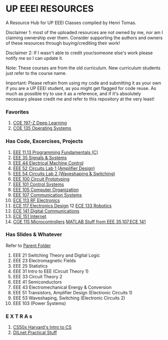 # UP EEEI RESOURCES 
A Resource Hub for UP EEEI Classes compiled by Henri Tomas. 

Disclaimer 1: most of the uploaded resources are not owned by me, nor am I claiming ownership over them. Consider supporting the authors and owners of these resources through buying/crediting their work!

Disclaimer 2: If I wasn't able to credit your/someone else's work please notify me so I can update it. 

Note: These courses are from the old curriculum. New curriculum students just refer to the course name.

Important: Please refrain from using my code and submitting it as your own if you are a UP EEEI student, as you might get flagged for code reuse. As much as possible try to use it as a reference, and if it's absolutely necessary please credit me and refer to this repository at the very least!

### Favorites
1. [COE 197-Z Deep Learning](https://drive.google.com/drive/folders/1MxIob8XLhhxQi6wBt3cREU6HPR0otUcf?usp=sharing)
2. [COE 135 Operating Systems](https://drive.google.com/drive/folders/1H5tQEGceSTPPpUctUJPU-w8BtMiEy-72?usp=sharing)

### Has Code, Excercises, Projects
1. [EEE 11,13 Programming Fundamentals (C)](https://drive.google.com/open?id=1dJS638TpvoVLesfbCTFexLAZ9ciijOda)
2. [EEE 35 Signals & Systems](https://drive.google.com/open?id=1HDYws1ktg6jy5mmeaGQE_Vu0yuRx1XEU)
3. [EEE 44 Electrical Machine Control](https://drive.google.com/open?id=1cbYObJtWeKn0BWGWmu5TtjZpS8Gg0c0Q)
4. [EEE 52 Circuits Lab 1 (Amplifier Design)](https://drive.google.com/open?id=1UvIOi0mkWJXHSdBDKw-lxdZUZ7O3aI-l)
5. [EEE 54 Circuits Lab 2 (Waveshaping & Switching)](https://drive.google.com/open?id=18eFacc8sfAEZO5Ij2ggsmKrE4CkBsGX4)
6. [EEE 100 Circuit Prototyping](https://drive.google.com/open?id=1myrL3GiJok-IOVOz7WQfIUPre1Pt8eaa)
7. [EEE 101 Control Systems](https://drive.google.com/open?id=1fMBif1G_TxW41Z8m-0f3i1niE7YMW9oR)
8. [EEE 105 Computer Organization](https://drive.google.com/open?id=1Q2sf0Yjcjs5UJtgKd0SZy3MSsczHGq3H)
9. [EEE 107 Communication Systems](https://drive.google.com/open?id=1XSIQpglyG96FKsqqYltzF1CkkGASKNun)
10. [ECE 113 RF Electronics](https://drive.google.com/open?id=1sDYxAo9aPc9I3simj7A7KjIhRhYcQQ7R)
11. [ECE 117 Electronics Design](https://drive.google.com/open?id=1oIYeaFdXiB2KDznWg--7fxRFBmLbWCOc)
12 [ECE 133 Robotics](https://drive.google.com/open?id=19WTAnr77CaFWkecEP4SfamAMwsUkkzwl)
13. [ECE 141 Digital Communications](https://drive.google.com/open?id=1rs8T2Wu9XBeHIEYo2aolQRewq0mbM7z1)
14. [ECE 151 Internet](https://drive.google.com/open?id=1jUKFW4KhDy-MqyE5kc2JBjNbezK35Xr1)
15. [COE 115 Microcontrollers](https://drive.google.com/open?id=19wmTbOn4PIszdZnK7zCypBwqBL9vbMvT)
 [MATLAB Stuff from EEE 35,107,ECE 141](https://drive.google.com/drive/folders/1kCoqyrwo4JowOEauMuoZVk9-L2k-KPVM?usp=sharing)
 
### Has Slides & Whatever 
Refer to [Parent Folder](https://drive.google.com/open?id=12Bw5RXfeCXyhil46N8j9iakIp7T71kLj)
1. EEE 21 Switching Theory and Digital Logic
2. EEE 23 Electromagnetic Fields
3. EEE 25 Statistics
4. EEE 31 Intro to EEE (Circuit Theory 1)
5. EEE 33 Circuit Theory 2
6. EEE 41 Semiconductors
7. EEE 43 Electromechanical Energy & Conversion
8. EEE 51 Transistors, Amplifier Design (Electronic Circuits 1)
9. EEE 53 Waveshaping, Switching (Electronic Circuits 2)
10. EEE 103 (Power Systems)

### E X T R A s
1. [CS50x Harvard's Intro to CS](https://drive.google.com/open?id=1V2ZL_dfcO5_E7y4xtKcaM3sOOatgb9cx)
2. [DILnet Practical Stuff](https://drive.google.com/open?id=1SZeGXxrP6ZgWDLmCbSvbBY3YxZTqbEK6)


